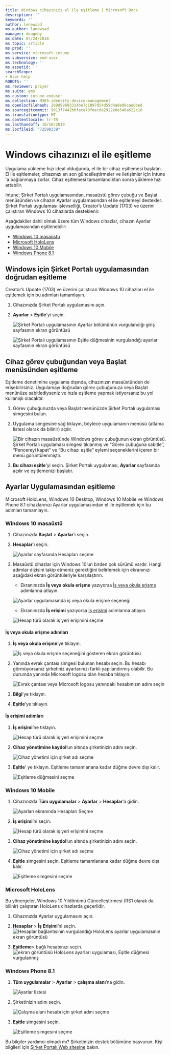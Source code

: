 ```yaml
---
title: Windows cihazınızı el ile eşitleme | Microsoft Docs
description: ''
keywords: ''
author: lenewsad
ms.author: lanewsad
manager: dougeby
ms.date: 07/24/2018
ms.topic: article
ms.prod: ''
ms.service: microsoft-intune
ms.subservice: end-user
ms.technology: ''
ms.assetid: ''
searchScope:
- User help
ROBOTS: ''
ms.reviewer: priyar
ms.suite: ems
ms.custom: intune-enduser
ms.collection: M365-identity-device-management
ms.openlocfilehash: 289d99603314be7c1097d54d59d4a0e90cae0bed
ms.sourcegitcommit: 9013f7442bbface78feecde2922e8e546a622c16
ms.translationtype: MT
ms.contentlocale: tr-TR
ms.lasthandoff: 10/16/2019
ms.locfileid: "72508339"
---
```

# <a name="sync-your-windows-device-manually"></a>Windows cihazınızı el ile eşitleme

Uygulama yükleme hızı ideal olduğunda, el ile bir cihaz eşitlemesi başlatın. El ile eşitlemeler, cihazınızı en son güncelleştirmeler ve iletişimler için Intune 'a bağlanmaya zorlar. Cihaz eşitlemesi tamamlandıktan sonra yükleme hızı artabilir.

Intune; Şirket Portalı uygulamasından, masaüstü görev çubuğu ve Başlat menüsünden ve cihazın Ayarlar uygulamasından el ile eşitlemeyi destekler. Şirket Portalı uygulaması işlevselliği, Creator’s Update (1703) ve üzerini çalıştıran Windows 10 cihazlarda desteklenir. 

Aşağıdakiler dahil olmak üzere tüm Windows cihazlar, cihazın Ayarlar uygulamasından eşitlenebilir:

* [Windows 10 masaüstü](#windows-10-desktop)  
* [Microsoft HoloLens](#microsoft-hololens)   
* [Windows 10 Mobile](#windows-10-mobile)  
* [Windows Phone 8.1](#windows-phone-81)    

## <a name="sync-directly-from-company-portal-app-for-windows"></a>Windows için Şirket Portalı uygulamasından doğrudan eşitleme
Creator’s Update (1703) ve üzerini çalıştıran Windows 10 cihazları el ile eşitlemek için bu adımları tamamlayın.

1. Cihazınızda Şirket Portalı uygulamasını açın.

2. **Ayarlar** > **Eşitle**’yi seçin.

    ![Şirket Portalı uygulamasının Ayarlar bölümünün vurgulandığı giriş sayfasının ekran görüntüsü](./media/RS1_homePage_settings_04.png)  
    
    ![Şirket Portalı uygulamasının Eşitle düğmesinin vurgulandığı ayarlar sayfasının ekran görüntüsü](./media/RS1_settingspage_sync05.png)  

## <a name="sync-from-device-taskbar-or-start-menu"></a>Cihaz görev çubuğundan veya Başlat menüsünden eşitleme   

Eşitleme denetimine uygulama dışında, cihazınızın masaüstünden de erişebilirsiniz. Uygulamayı doğrudan görev çubuğunuza veya Başlat menünüze sabitlediyseniz ve hızla eşitleme yapmak istiyorsanız bu yol kullanışlı olacaktır.  

1. Görev çubuğunuzda veya Başlat menünüzde Şirket Portalı uygulaması simgesini bulun.  
2. Uygulama simgesine sağ tıklayın, böylece uygulamanın menüsü (atlama listesi olarak da bilinir) açılır.  

    ![Bir cihazın masaüstünde Windows görev çubuğunun ekran görüntüsü. Şirket Portalı uygulaması simgesi tıklanmış ve “Görev çubuğuna sabitle”, “Pencereyi kapat” ve “Bu cihazı eşitle” eylemi seçeneklerini içeren bir menü görüntülenmiştir.](./media/sync-device-from-start-menu-1807.png)  

3. **Bu cihazı eşitle**’yi seçin. Şirket Portalı uygulaması, **Ayarlar** sayfasında açılır ve eşitlemenizi başlatır.  

## <a name="sync-from-settings-app"></a>Ayarlar Uygulamasından eşitleme 
Microsoft HoloLens, Windows 10 Desktop, Windows 10 Mobile ve Windows Phone 8.1 cihazlarınızı Ayarlar uygulamasından el ile eşitlemek için bu adımları tamamlayın.  

### <a name="windows-10-desktop"></a>Windows 10 masaüstü
1. Cihazınızda **Başlat** > **Ayarlar**’ı seçin.

2. **Hesaplar**’ı seçin.

    ![Ayarlar sayfasında Hesapları seçme](./media/win10pc-sync-2-settings-accounts.png)  

3. Masaüstü cihazlar için Windows 10’un birden çok sürümü vardır. Hangi adımlar dizisini takip etmeniz gerektiğini belirlemek için ekranınızı aşağıdaki ekran görüntüleriyle karşılaştırın. 

    * Ekranınızda **İş veya okula erişme** yazıyorsa [İş veya okula erişme](#access-work-or-school-steps) adımlarına atlayın.

    ![Ayarlar uygulamasında iş veya okula erişme seçeneği](./media/w10-enroll-rs1-connect-to-work-or-school.png)  

    * Ekranınızda **İş erişimi** yazıyorsa [İş erişimi](#work-access-steps) adımlarına atlayın.  

    ![Hesap türü olarak iş yeri erişimini seçme](./media/win10pc-sync-3-work-access.png)

#### <a name="access-work-or-school-steps"></a>İş veya okula erişme adımları

1. **İş veya okula erişme**’ye tıklayın.

    ![İş veya okula erişme seçeneğini gösteren ekran görüntüsü](./media/w10-enroll-rs1-connect-to-work-or-school.png)  

2. Yanında evrak çantası simgesi bulunan hesabı seçin. Bu hesabı görmüyorsanız şirketiniz ayarlarınızı farklı yapılandırmış olabilir. Bu durumda yanında Microsoft logosu olan hesaba tıklayın.

     ![Evrak çantası veya Microsoft logosu yanındaki hesabınızın adını seçin](./media/win10pc-rs1-sync-info-button.png)

3. **Bilgi**’ye tıklayın. 

4. **Eşitle**’ye tıklayın. 

#### <a name="work-access-steps"></a>İş erişimi adımları

1. **İş erişimi**’ne tıklayın.

    ![Hesap türü olarak iş yeri erişimini seçme](./media/win10pc-sync-3-work-access.png)

2. **Cihaz yönetimine kaydol**’un altında şirketinizin adını seçin.

    ![Cihaz yönetimi için şirket adı seçme](./media/win10pc-sync-4-tap-com-name.png)

3. **Eşitle**' ye tıklayın. Eşitleme tamamlanana kadar düğme devre dışı kalır.

    ![Eşitleme düğmesini seçme](./media/win10pc-sync-5-tap-sync.png)  


### <a name="windows-10-mobile"></a>Windows 10 Mobile

   1. Cihazınızda **Tüm uygulamalar** > **Ayarlar** > **Hesaplar**’a gidin.

       ![Ayarları ekranında Hesapları Seçme](./media/win10m-sync-1-settings-accounts.png)

   2. **İş erişimi**’ni seçin.

       ![Hesap türü olarak iş yeri erişimini seçme](./media/win10m-sync-2-work-access.png)

   3. **Cihaz yönetimine kaydol**’un altında şirketinizin adını seçin.

       ![Cihaz yönetimi için şirket adı seçme](./media/win10m-sync-3-tap-comp-name.png)

   4. **Eşitle** simgesini seçin. Eşitleme tamamlanana kadar düğme devre dışı kalır.

       ![Eşitleme simgesini seçme](./media/win10m-sync-4-tap-sync.png)  
### <a name="microsoft-hololens"></a>Microsoft HoloLens  
Bu yönergeler, Windows 10 Yıldönümü Güncelleştirmesi (RS1 olarak da bilinir) çalıştıran HoloLens cihazlarda geçerlidir. 
1. Cihazınızda Ayarlar uygulamasını açın.  

2. **Hesaplar** > **İş Erişimi**’ni seçin.  
    ![Hesaplar bağlantısının vurgulandığı HoloLens ayarlar uygulamasının ekran görüntüsü](./media/RS1_holoLens_SettingsRS1_Accounts_06.png)  

3. **Eşitleme**> bağlı hesabınızı seçin.  ![ekran görüntüsü HoloLens ayarları uygulaması, Eşitle düğmesi vurgulanmış](./media/RS1_holoLens_SyncRS1_Sync_08.png)  

### <a name="windows-phone-81"></a>Windows Phone 8.1

1. **Tüm uygulamalar** > **Ayarlar** > **çalışma alanı**’na gidin.

    ![Ayarlar listesi](./media/wp81-1-sync-settings-workplace.png)

2. Şirketinizin adını seçin.

    ![Çalışma alanı hesabı için şirket adını seçme](./media/wp81-2-sync-tap-compname.png)

3. **Eşitle** simgesini seçin.

    ![Eşitleme simgesini seçme](./media/wp81-3-sync-tap-sync-button.png)

Bu bilgiler yardımcı olmadı mı? Şirketinizin destek bölümüne başvurun. Kişi bilgileri için [Şirket Portalı Web sitesine](https://go.microsoft.com/fwlink/?linkid=2010980) bakın.
